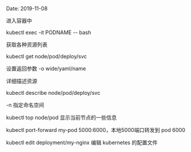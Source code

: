 Date: 2019-11-08

进入容器中

kubectl exec -it PODNAME -- bash

获取各种资源列表

kubectl get node/pod/deploy/svc

设置返回参数 -o wide/yaml/name

详细描述资源

kubectl describe node/pod/deploy/svc

-n 指定命名空间

kubectl top node/pod 显示当前节点的一些信息

kubectl port-forward my-pod 5000:6000，本地5000端口转发到 pod 6000

kubectl edit deployment/my-nginx 编辑 kubernetes 的配置文件